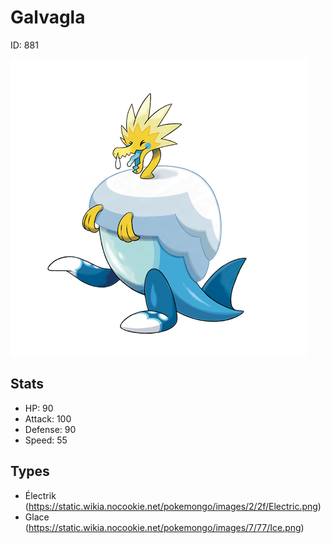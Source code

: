 # Galvagla


ID: 881

![](https://raw.githubusercontent.com/PokeAPI/sprites/master/sprites/pokemon/other/official-artwork/881.png "Galvagla")

## Stats


 - HP: 90
 - Attack: 100
 - Defense: 90
 - Speed: 55

## Types


 - Électrik (https://static.wikia.nocookie.net/pokemongo/images/2/2f/Electric.png)
 - Glace (https://static.wikia.nocookie.net/pokemongo/images/7/77/Ice.png)
